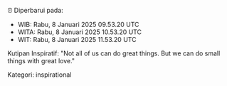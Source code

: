 ⏰ Diperbarui pada:
- WIB: Rabu, 8 Januari 2025 09.53.20 UTC
- WITA: Rabu, 8 Januari 2025 10.53.20 UTC
- WIT: Rabu, 8 Januari 2025 11.53.20 UTC

Kutipan Inspiratif:
"Not all of us can do great things. But we can do small things with great love."


Kategori: inspirational

